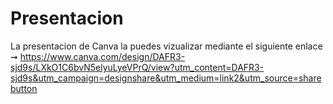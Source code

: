 # Presentacion

La presentacion de Canva la puedes vizualizar mediante el siguiente enlace ➞ https://www.canva.com/design/DAFR3-sjd9s/LXkO1C6bvN5elyuLyeVPrQ/view?utm_content=DAFR3-sjd9s&utm_campaign=designshare&utm_medium=link2&utm_source=sharebutton

